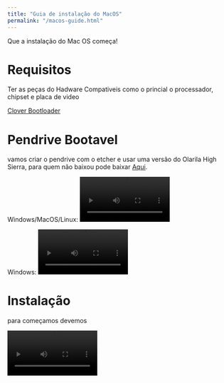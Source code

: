 ```yaml
---
title: "Guia de instalação do MacOS"
permalink: "/macos-guide.html"
---
```


Que a instalação do Mac OS começa!

# Requisitos

Ter as peças do Hadware Compativeis como o princial o processador, chipset e placa de video

[Clover Bootloader](https://github.com/CloverHackyColor/CloverBootloader/releases)

# Pendrive Bootavel

vamos criar o pendrive com o etcher e usar uma versão do Olarila High Sierra, para quem não baixou pode baixar [Aqui](https://sirherobrine23.org/macos-distros.html).

Windows/MacOS/Linux:
<video controls autoplay width="40%"><source src="/assets/images/Mac-Guide/etcher.mp4"></video>

Windows:
<video controls autoplay width="40%"><source src="/assets/images/Mac-Guide/rufus.mp4"></video>

# Instalação

para começamos devemos 

<video controls autoplay width="40%">
    <source src="/assets/images/Mac-Guide/acelera_HD 720p.mp4">
</video>